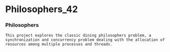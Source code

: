 # Philosophers_42

### Philosophers

```This project explores the classic dining philosophers problem, a synchronization and concurrency problem dealing with the allocation of resources among multiple processes and threads.```


